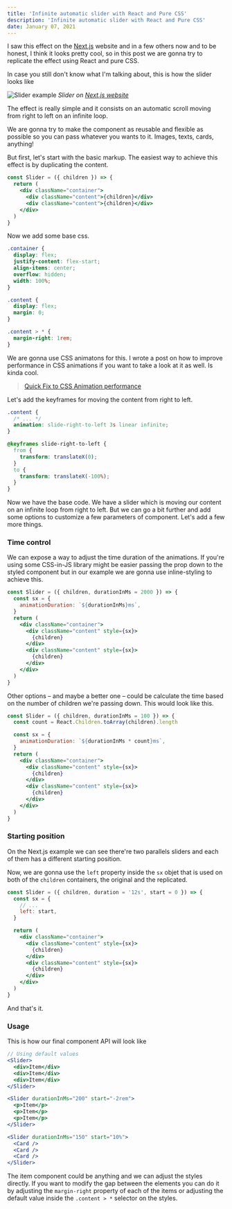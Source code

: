 ```yaml
---
title: 'Infinite automatic slider with React and Pure CSS'
description: 'Infinite automatic slider with React and Pure CSS'
date: January 07, 2021
---
```


I saw this effect on the [Next.js](https://nextjs.org/) website and in a few others now and to be honest, I think it looks pretty cool, so in this post we are gonna try to replicate the effect using React and pure CSS.

In case you still don't know what I'm talking about, this is how the slider looks like

![Slider example](https://res.cloudinary.com/dliiwavlg/image/upload/v1615160247/slider_twjtwo.gif)
_Slider on [Next.js website](https://nextjs.org/)_

The effect is really simple and it consists on an automatic scroll moving from right to left on an infinite loop.

We are gonna try to make the component as reusable and flexible as possible so you can pass whatever you wants to it. Images, texts, cards, anything! 

But first, let's start with the basic markup. The easiest way to achieve this effect is by duplicating the content.

```jsx
const Slider = ({ children }) => {
  return (
    <div className="container">
      <div className="content">{children}</div>
      <div className="content">{children}</div>
    </div>
  )
}
```

Now we add some base css.

```css
.container {
  display: flex;
  justify-content: flex-start;
  align-items: center;
  overflow: hidden;
  width: 100%;
}

.content {
  display: flex;
  margin: 0;
}

.content > * {
  margin-right: 1rem;
}
```

We are gonna use CSS animatons for this. I wrote a post on how to improve performance in CSS animations if you want to take a look at it as well. Is kinda cool.

> [Quick Fix to CSS Animation performance](https://edgarlr.com/articles/quick-fix-to-css-animation-performance)

Let's add the keyframes for moving the content from right to left.

```css
.content {
  /* ... */
  animation: slide-right-to-left 3s linear infinite;
}

@keyframes slide-right-to-left {
  from {
    transform: translateX(0);
  }
  to {
    transform: translateX(-100%);
  }
}
```

Now we have the base code. We have a slider which is moving our content on an infinite loop from right to left. But we can go a bit further and add some options to customize a few parameters of component. Let's add a few more things.

### Time control

We can expose a way to adjust the time duration of the animations. If you're using some CSS-in-JS library might be easier passing the prop down to the styled component but in our example we are gonna use inline-styling to achieve this.

```jsx
const Slider = ({ children, durationInMs = 2000 }) => {
  const sx = {
    animationDuration: `${durationInMs}ms`,
  }
  return (
    <div className="container">
      <div className="content" style={sx}>
        {children}
      </div>
      <div className="content" style={sx}>
        {children}
      </div>
    </div>
  )
}
```

Other options – and maybe a better one – could be calculate the time based on the number of children we're passing down. This would look like this.

```jsx
const Slider = ({ children, durationInMs = 100 }) => {
  const count = React.Children.toArray(children).length

  const sx = {
    animationDuration: `${durationInMs * count}ms`,
  }
  return (
    <div className="container">
      <div className="content" style={sx}>
        {children}
      </div>
      <div className="content" style={sx}>
        {children}
      </div>
    </div>
  )
}
```


### Starting position

On the Next.js example we can see there're two parallels sliders and each of them has a different starting position.

Now, we are gonna use the `left` property inside the `sx` objet that is used on both of the `children` containers, the original and the replicated.

```jsx
const Slider = ({ children, duration = '12s', start = 0 }) => {
  const sx = {
    // ...
    left: start,
  }

  return (
    <div className="container">
      <div className="content" style={sx}>
        {children}
      </div>
      <div className="content" style={sx}>
        {children}
      </div>
    </div>
  )
}
```

And that's it.

### Usage
This is how our final component API will look like

```jsx
// Using default values
<Slider>
  <div>Item</div>
  <div>Item</div>
  <div>Item</div>
</Slider>

<Slider durationInMs="200" start="-2rem">
  <p>Item</p>
  <p>Item</p>
  <p>Item</p>
</Slider>

<Slider durationInMs="150" start="10%">
  <Card />
  <Card />
  <Card />
</Slider>
```

The item component could be anything and we can adjust the styles directly. If you want to modify the gap between the elements you can do it by adjusting the `margin-right` property of each of the items or adjusting the default value inside the `.content > *` selector on the styles.
